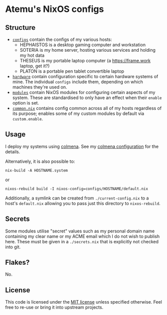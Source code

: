 # Atemu's NixOS configs

## Structure

- [`configs`](./configs/) contain the configs of my various hosts:
  - HEPHAISTOS is a desktop gaming computer and workstation
  - SOTERIA is my home server, hosting various services and holding my hot data
  - THESEUS is my portable laptop computer (a https://frame.work laptop, get it?)
  - PLATON is a portable pen tablet convertible laptop
- [`hardware`](./hardware/) contain configuration specific to certain hardware systems of mine. The individual `configs` include them, depending on which machines they're used on.
- [`modules`](./modules/) contain NixOS modules for configuring certain aspects of my system. These are standardised to only have an effect when their `enable` option is set.
- [`common.nix`](./common.nix) contains config common across all of my hosts regardless of its purpose; enables some of my custom modules by default via `custom.enable`.

## Usage

I deploy my systems using [colmena](https://github.com/zhaofengli/colmena/). See my [colmena configuration](./hive.nix) for the details.

Alternatively, it is also possible to:

    nix-build -A HOSTNAME.system

or

    nixos-rebuild build -I nixos-config=configs/HOSTNAME/default.nix

Additionally, a symlink can be created from `./current-config.nix` to a host's `default.nix` allowing you to pass just this directory to `nixos-rebuild`.

## Secrets

Some modules utilise "secret" values such as my personal domain name containing my clear name or my ACME email which I do not wish to publish here. These must be given in a `./secrets.nix` that is explicitly not checked into git.

## Flakes?

No.

## License

This code is licensed under the [MIT license](./LICENSE) unless specified otherwise. Feel free to re-use or bring it into upstream projects.
